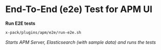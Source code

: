 # End-To-End (e2e) Test for APM UI

**Run E2E tests**

```sh
x-pack/plugins/apm/e2e/run-e2e.sh
```

_Starts APM Server, Elasticsearch (with sample data) and runs the tests_
